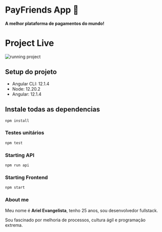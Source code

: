 # **PayFriends App 💙**  

**A melhor plataforma de pagamentos do mundo!** 

# Project Live

![running project](https://media.giphy.com/media/aww6Udm34boxzFW9vX/giphy-downsized-large.gif)

## Setup do projeto

- Angular CLI: 12.1.4
- Node: 12.20.2
- Angular: 12.1.4

## Instale todas as dependencias

```npm install```

### **Testes unitários**

```npm test```

### Starting **API**

```npm run api```

### Starting **Frontend**

```npm start```


### **About me**

Meu nome é **Ariel Evangelista**, tenho 25 anos, sou desenvolvedor fullstack.

Sou fascinado por melhoria de processos, cultura ágil e programação extrema.
